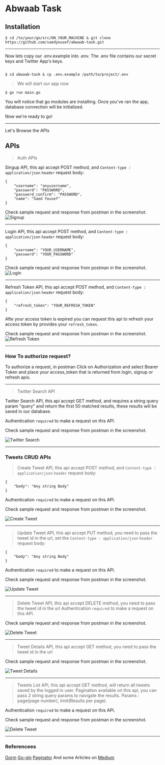 # Abwaab Task

## Installation


```
$ cd /to/your/go/src/ON_YOUR_MACHINE & git clone https://github.com/saedyousef/abwaab-task.git

```

---

Now lets copy our .env.example into .env.
The .env file contains our secret keys and Twitter App's keys.
```

$ cd abwaab-task & cp .env.example /path/to/project/.env

```

> We will start our app now

`$ go run main.go`

You will notice that go modules are installing.
Once you've ran the app, database connection will be initialized.

Now we're ready to go!

---


Let's Browse the APIs

## APIs

> Auth APIs

Singup API, this api accept POST method, and `Content-type : application/json` `header`
request body: 
```
{
    "username": "anyusername",
    "password": "PASSWORD",
    "password_confirm": "PASSWORD",
    "name": "Saed Yousef" 
}

```
Check sample request and response from postman in the screenshot.
![Signup](screenshots/signup.png)

---

Login API, this api accept POST method, and `Content-type : application/json` `header`
request body: 
```
{
    "username": "YOUR_USERNAME",
    "password": "YOUR_PASSWORD"
}

```
Check sample request and response from postman in the screenshot.
![Login](screenshots/login.png)

---

Refresh Token API, this api accept POST method, and `Content-type : application/json` `header`
request body: 
```
{
    "refresh_token": "YOUR_REFRESH_TOKEN"
}

```
Afte your access token is expired you can request this api to refresh your access token by provides your `refresh_token`.

Check sample request and response from postman in the screenshot.
![Refresh Token](screenshots/refresh.png)

---
### How To authorize request?

To authorize a request, in postman Click on Authorization and select Bearer Token and place your access_token that is returned from login, signup or refresh apis.

---

> Twitter Search API

Twitter Search API, this api accept GET method, and requires a string query param "query" and return the first 50 matched results, these results will be saved in our database.

Authentication `required` to make a request on this API.

Check sample request and response from postman in the screenshot.

![Twitter Search](screenshots/twitter_search.png)

---

### Tweets CRUD APIs

> Create Tweet API, this api accept POST method, and `Content-type : application/json` `header`
request body: 
```
{
    "body": "Any string Body"
}

```
Authentication `required` to make a request on this API.

Check sample request and response from postman in the screenshot.

![Create Tweet](screenshots/create_tweet.png)

---

> Update Tweet API, this api accept PUT method, you need to pass the tweet id in the url, set the `Content-type : application/json` `header`
request body: 
```
{
    "body": "Any string Body"
}

```
Authentication `required` to make a request on this API.

Check sample request and response from postman in the screenshot.

![Update Tweet](screenshots/update_tweet.png)

---

> Delete Tweet API, this api accept DELETE method, you need to pass the tweet id in the url
Authentication `required` to make a request on this API.

Check sample request and response from postman in the screenshot.

![Delete Tweet](screenshots/delete_tweet.png)

---

> Tweet Details API, this api accept GET method, you need to pass the tweet id in the url

Check sample request and response from postman in the screenshot.

![Tweet Details](screenshots/tweet_details.png)

---

> Tweets List API, this api accept GET method, will return all tweets saved by the logged in user.
Pagination available on this api, you can pass 2 string query params to navigate the results.
Params : page(page number), limit(Results per page).

Authentication `required` to make a request on this API.

Check sample request and response from postman in the screenshot.

![Delete Tweet](screenshots/tweets_list.png)

---

### Referencees

[Gorm](http://gorm.io/docs/index.html)
[Go-gin](https://godoc.org/)
[Paginator](https://github.com/biezhi/gorm-paginator/)
And some Articles on [Medium](https://medium.com/)
